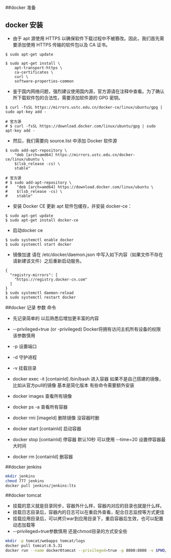 ##docker 准备

## docker 安装
- 由于 apt 源使用 HTTPS 以确保软件下载过程中不被篡改。因此，我们首先需要添加使用 HTTPS 传输的软件包以及 CA 证书。

```
$ sudo apt-get update

$ sudo apt-get install \
    apt-transport-https \
    ca-certificates \
    curl \
    software-properties-common
```
- 鉴于国内网络问题，强烈建议使用国内源，官方源请在注释中查看。为了确认所下载软件包的合法性，需要添加软件源的 GPG 密钥。

```
$ curl -fsSL https://mirrors.ustc.edu.cn/docker-ce/linux/ubuntu/gpg | sudo apt-key add -

# 官方源
# $ curl -fsSL https://download.docker.com/linux/ubuntu/gpg | sudo apt-key add -
```
- 然后，我们需要向 source.list 中添加 Docker 软件源

```
$ sudo add-apt-repository \
    "deb [arch=amd64] https://mirrors.ustc.edu.cn/docker-ce/linux/ubuntu \
    $(lsb_release -cs) \
    stable"

# 官方源
# $ sudo add-apt-repository \
#    "deb [arch=amd64] https://download.docker.com/linux/ubuntu \
#    $(lsb_release -cs) \
#    stable"
```
- 安装 Docker CE 更新 apt 软件包缓存，并安装 docker-ce：

```
$ sudo apt-get update
$ sudo apt-get install docker-ce
```
- 启动docker ce

```
$ sudo systemctl enable docker
$ sudo systemctl start docker
```
- 镜像加速 请在 /etc/docker/daemon.json 中写入如下内容（如果文件不存在请新建该文件）之后重新启动服务。

```
{
  "registry-mirrors": [
    "https://registry.docker-cn.com"
  ]
}
$ sudo systemctl daemon-reload
$ sudo systemctl restart docker
```

##docker 记录 参数 命令
- 先记录简单的 以后熟悉后增加更丰富的内容

- --privileged=true (or -privileged) Docker将拥有访问主机所有设备的权限 该参数慎用
- -p 设置端口
- -d 守护进程
- -v 挂载目录
- docker exec -it [containId] /bin/bash 进入容器 如果不是自己搭建的镜像，比如从官方pull的镜像 基本是简化版本 有些命令需要额外安装
- docker images 查看所有镜像
- docker ps -a 查看所有容器
- docker rmi [imageId] 删除镜像 没容器时删
- docker start [containId] 启动容器
- docker stop [containId] 停容器 默认10秒 可以使用 --time=20 设置停容器最大时间
- docker rm [containId] 删容器


##docker jenkins 
```sh
mkdir jenkins
chmod 777 jenkins
docker pull jenkins/jenkins:lts

```


##docker tomcat
- 挂载的意义就是目录同步，容器外什么样，容器内对应的目录也就是什么样。
- 挂载日志目录后，容器内的日志可以在重启外查看，配合日志监控等方式更佳
- 挂载应用目录后，可以拷贝war到应用目录下，重启容器后生效，也可以配置动态加载等
- --privileged=true参数慎用 还是chmod目录的方式安全些

```sh
mkdir -p tomcat/webapps tomcat/logs
docker pull tomcat:8.5.31
docker run --name docker0tomcat --privileged=true -p 8080:8080 -v $PWD/tomcat/logs:/usr/local/tomcat/logs -v $PWD/tomcat/webapps:/usr/local/tomcat/webapps -d tomcat:8.5.31
```
